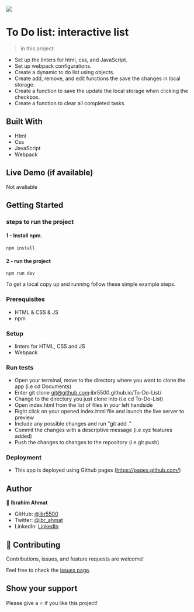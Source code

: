![](https://img.shields.io/badge/Microverse-blueviolet)

# To Do list: interactive list

> in this project:
- Set up the linters for html, css, and JavaScript.
- Set up webpack configurations.
- Create a dynamic to do list using objects.
- Create add, remove, and edit functions the save the changes in local storage.
- Create a function to save the update the local storage when clicking the checkbox.
- Create a function to clear all completed tasks. 


## Built With 

- Html
- Css
- JavaScript
- Webpack


## Live Demo (if available)

Not avaliable

## Getting Started
### steps to run the project
#### 1 - Install npm.
```
npm install
```

#### 2 - run the project 
```
npm run dev
```


To get a local copy up and running follow these simple example steps.

### Prerequisites
- HTML & CSS & JS
- npm 

### Setup
- linters for HTML, CSS and JS
- Webpack

### Run tests

- Open your terminal, move to the directory where you want to clone the app (i.e cd Documents) 
- Enter git clone git@github.com:ibr5500.github.io/To-Do-List/ 
- Change to the directory you just clone into (i.e cd To-Do-List)
- Open index.html from the list of files in your left handside
- Right click on your opened index.html file and launch the live server to preview
- Include any possible changes and run "git add ." 
- Commit the changes with a descriptive message (i.e xyz features added) 
- Push the changes to changes to the repository (i.e git push)

### Deployment
- This app is deployed using Github pages (https://pages.github.com/)

## Author

👤 **Ibrahim Ahmat**

- GitHub: [@ibr5500](https://github.com/ibr5500)
- Twitter: [@ibr_ahmat](https://twitter.com/ibr_ahmat)
- LinkedIn: [LinkedIn](https://www.linkedin.com/in/ibrahim-ahmat-b5513b1a6/)


## 🤝 Contributing

Contributions, issues, and feature requests are welcome!

Feel free to check the [issues page](../../issues/).

## Show your support

Please give a ⭐️ if you like this project!


